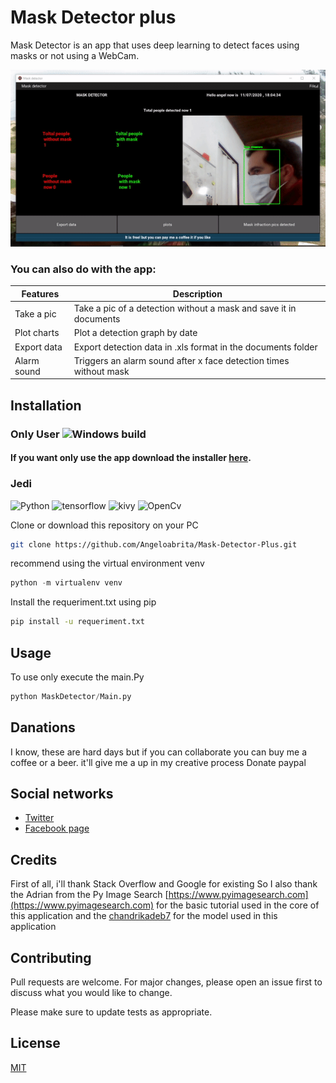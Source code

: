 # Mask Detector plus
Mask Detector is an app that uses deep learning to detect faces using masks or not using a WebCam.

![MaskDetectorPlus](https://github.com/Angeloabrita/Mask-Detector-Plus/blob/master/MDP.gif)

### You can also do with the app:
| Features | Description |
| ------ | ------ |
|Take a pic| Take a pic of a detection without a mask and save it in documents
|Plot charts|Plot a detection graph by date|
|Export data| Export detection data in .xls format in the documents folder|
|Alarm sound|Triggers an alarm sound after x face detection times without mask|

## Installation

### Only User ![Windows build](https://img.shields.io/badge/Windows%20build-sucess-green)
#### If you want only use the app download the installer [here](https://pip.pypa.io/en/stable/).

### Jedi

![Python](https://img.shields.io/badge/python-v3.7-orange.svg) ![tensorflow](https://img.shields.io/badge/TensorFlow-1.14.0-orange) ![kivy](https://img.shields.io/badge/Kivy-1.11.0-blue) ![OpenCv](https://img.shields.io/badge/OpenCv-4.2.0-blue)

Clone or download this repository on your PC
```bash
git clone https://github.com/Angeloabrita/Mask-Detector-Plus.git
```
recommend using the virtual environment venv
```python
python -m virtualenv venv
```
Install the requeriment.txt using pip

```bash
pip install -u requeriment.txt
```
## Usage

To use only execute the main.Py

```python
python MaskDetector/Main.py
```
## Danations
I know, these are hard days but if you can collaborate you can buy me a coffee or a beer. it'll give me a up in my creative process Donate paypal

## Social networks 
- [Twitter](https://twitter.com/AGTAStudios)
- [Facebook page](https://www.facebook.com/agtastudios)

## Credits
 First of all, i'll thank Stack Overflow and Google for existing So I also thank the Adrian from the Py Image Search [https://www.pyimagesearch.com](https://www.pyimagesearch.com) for the basic tutorial used in the core of this application and the [chandrikadeb7](https://github.com/chandrikadeb7) for the model used in this application


## Contributing
Pull requests are welcome. For major changes, please open an issue first to discuss what you would like to change.

Please make sure to update tests as appropriate.

## License
[MIT](https://choosealicense.com/licenses/mit/)